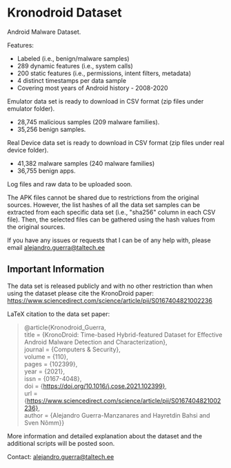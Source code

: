 # Kronodroid Dataset
Android Malware Dataset. 

Features:

- Labeled (i.e., benign/malware samples)
- 289 dynamic features (i.e., system calls)
- 200 static features (i.e., permissions, intent filters, metadata)
- 4 distinct timestamps per data sample
- Covering most years of Android history - 2008-2020


Emulator data set is ready to download in CSV format (zip files under emulator folder). 
  - 28,745 malicious samples (209 malware families).
  - 35,256 benign samples.

Real Device data set is ready to download in CSV format (zip files under real device folder).  
  - 41,382 malware samples (240 malware families)
  - 36,755 benign apps.

Log files and raw data to be uploaded soon. 

The APK files cannot be shared due to restrictions from the original sources. However, the list hashes of all the data set samples can be extracted from each specific data set (i.e., "sha256" column in each CSV file). Then, the selected files can be gathered using the hash values from the original sources.

If you have any issues or requests that I can be of any help with, please email alejandro.guerra@taltech.ee 

## Important Information

The data set is released publicly and with no other restriction than when using the dataset please cite the KronoDroid paper:
https://www.sciencedirect.com/science/article/pii/S0167404821002236

LaTeX citation to the data set paper:

>@article{Kronodroid_Guerra, <br/>
title = {KronoDroid: Time-based Hybrid-featured Dataset for Effective Android Malware Detection and Characterization}, <br/>
journal = {Computers & Security}, <br/>
volume = {110}, <br/>
pages = {102399}, <br/>
year = {2021}, <br/>
issn = {0167-4048}, <br/>
doi = {https://doi.org/10.1016/j.cose.2021.102399}, <br/>
url = {https://www.sciencedirect.com/science/article/pii/S0167404821002236}, <br/>
author = {Alejandro Guerra-Manzanares and Hayretdin Bahsi and Sven Nõmm}} <br/>

More information and detailed explanation about the dataset and the additional scripts will be posted soon.

Contact: alejandro.guerra@taltech.ee


